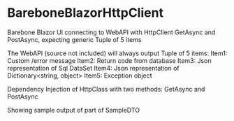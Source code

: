 # BareboneBlazorHttpClient
Barebone Blazor UI connecting to WebAPI with HttpClient GetAsync and PostAsync, expecting generic Tuple of 5 items

The WebAPI (source not included) will always output Tuple of 5 items:
      Item1: Custom /error message
      Item2: Return code from database
      Item3: Json representation of Sql DataSet
      Item4: Json representation of Dictionary<string, object>
      Item5: Exception object

Dependency Injection of HttpClass with two methods: GetAsync and PostAsync

Showing sample output of part of SampleDTO

